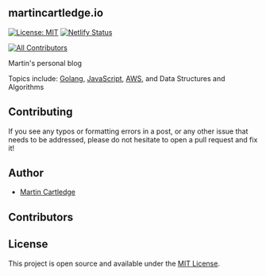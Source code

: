 ## martincartledge.io

[![License: MIT](https://img.shields.io/badge/License-MIT-blue.svg)](https://opensource.org/licenses/MIT)
[![Netlify Status](https://api.netlify.com/api/v1/badges/9730c6b1-b1d9-42b3-b66d-de6677bfdf62/deploy-status)](https://app.netlify.com/sites/martinportfolio/deploys)

<!-- ALL-CONTRIBUTORS-BADGE:START - Do not remove or modify this section -->

[![All Contributors](https://img.shields.io/badge/all_contributors-0-orange.svg?style=flat-square)](#contributors)

<!-- ALL-CONTRIBUTORS-BADGE:END -->

Martin's personal blog

Topics include: [Golang](https://golang.org/), [JavaScript](https://www.javascript.com/), [AWS](https://aws.amazon.com/), and Data Structures and Algorithms

## Contributing

If you see any typos or formatting errors in a post, or any other issue that needs to be addressed, please do not hesitate to open a pull request and fix it!

## Author

- [Martin Cartledge](https://www.martincartledge.io/)

## Contributors

<!-- ALL-CONTRIBUTORS-LIST:START - Do not remove or modify this section -->
<!-- ALL-CONTRIBUTORS-LIST:END -->

## License

This project is open source and available under the [MIT License](LICENSE).
